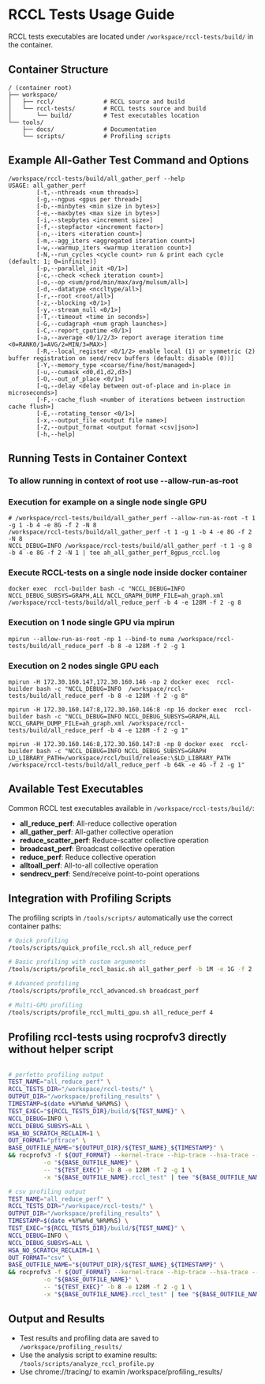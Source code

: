 # RCCL Tests Usage Guide

RCCL tests executables are located under `/workspace/rccl-tests/build/` in the container.

## Container Structure

```
/ (container root)
├── workspace/
│   ├── rccl/              # RCCL source and build
│   └── rccl-tests/        # RCCL tests source and build
│       └── build/         # Test executables location
└── tools/
    ├── docs/              # Documentation
    └── scripts/           # Profiling scripts
```

## Example All-Gather Test Command and Options

```shell
/workspace/rccl-tests/build/all_gather_perf --help
USAGE: all_gather_perf 
        [-t,--nthreads <num threads>] 
        [-g,--ngpus <gpus per thread>] 
        [-b,--minbytes <min size in bytes>] 
        [-e,--maxbytes <max size in bytes>] 
        [-i,--stepbytes <increment size>] 
        [-f,--stepfactor <increment factor>] 
        [-n,--iters <iteration count>] 
        [-m,--agg_iters <aggregated iteration count>] 
        [-w,--warmup_iters <warmup iteration count>] 
        [-N,--run_cycles <cycle count> run & print each cycle (default: 1; 0=infinite)] 
        [-p,--parallel_init <0/1>] 
        [-c,--check <check iteration count>] 
        [-o,--op <sum/prod/min/max/avg/mulsum/all>] 
        [-d,--datatype <nccltype/all>] 
        [-r,--root <root/all>] 
        [-z,--blocking <0/1>] 
        [-y,--stream_null <0/1>] 
        [-T,--timeout <time in seconds>] 
        [-G,--cudagraph <num graph launches>] 
        [-C,--report_cputime <0/1>] 
        [-a,--average <0/1/2/3> report average iteration time <0=RANK0/1=AVG/2=MIN/3=MAX>] 
        [-R,--local_register <0/1/2> enable local (1) or symmetric (2) buffer registration on send/recv buffers (default: disable (0))] 
        [-Y,--memory_type <coarse/fine/host/managed>] 
        [-u,--cumask <d0,d1,d2,d3>] 
        [-O,--out_of_place <0/1>] 
        [-q,--delay <delay between out-of-place and in-place in microseconds>] 
        [-F,--cache_flush <number of iterations between instruction cache flush>] 
        [-E,--rotating_tensor <0/1>] 
        [-x,--output_file <output file name>] 
        [-Z,--output_format <output format <csv|json>] 
        [-h,--help]
```

## Running Tests in Container Context

### To allow running in context of root use --allow-run-as-root

### Execution for example on a single node single GPU

```shell
# /workspace/rccl-tests/build/all_gather_perf --allow-run-as-root -t 1 -g 1 -b 4 -e 8G -f 2 -N 8
/workspace/rccl-tests/build/all_gather_perf -t 1 -g 1 -b 4 -e 8G -f 2 -N 8
NCCL_DEBUG=INFO /workspace/rccl-tests/build/all_gather_perf -t 1 -g 8 -b 4 -e 8G -f 2 -N 1 | tee ah_all_gather_perf_8gpus_rccl.log
```

### Execute RCCL-tests on a single node inside docker container
```shell
docker exec  rccl-builder bash -c "NCCL_DEBUG=INFO NCCL_DEBUG_SUBSYS=GRAPH,ALL NCCL_GRAPH_DUMP_FILE=ah_graph.xml /workspace/rccl-tests/build/all_reduce_perf -b 4 -e 128M -f 2 -g 8
```

### Execution on 1 node single GPU via mpirun

```shell
mpirun --allow-run-as-root -np 1 --bind-to numa /workspace/rccl-tests/build/all_reduce_perf -b 8 -e 128M -f 2 -g 1
```

### Execution on 2 nodes single GPU each

```shell
mpirun -H 172.30.160.147,172.30.160.146 -np 2 docker exec  rccl-builder bash -c "NCCL_DEBUG=INFO  /workspace/rccl-tests/build/all_reduce_perf -b 8 -e 128M -f 2 -g 8"

mpirun -H 172.30.160.147:8,172.30.160.146:8 -np 16 docker exec  rccl-builder bash -c "NCCL_DEBUG=INFO NCCL_DEBUG_SUBSYS=GRAPH,ALL NCCL_GRAPH_DUMP_FILE=ah_graph.xml /workspace/rccl-tests/build/all_reduce_perf -b 4 -e 128M -f 2 -g 1"

mpirun -H 172.30.160.146:8,172.30.160.147:8 -np 8 docker exec  rccl-builder bash -c "NCCL_DEBUG=INFO NCCL_DEBUG_SUBSYS=GRAPH LD_LIBRARY_PATH=/workspace/rccl/build/release:\$LD_LIBRARY_PATH /workspace/rccl-tests/build/all_reduce_perf -b 64k -e 4G -f 2 -g 1"
```

## Available Test Executables

Common RCCL test executables available in `/workspace/rccl-tests/build/`:

- **all_reduce_perf**: All-reduce collective operation
- **all_gather_perf**: All-gather collective operation  
- **reduce_scatter_perf**: Reduce-scatter collective operation
- **broadcast_perf**: Broadcast collective operation
- **reduce_perf**: Reduce collective operation
- **alltoall_perf**: All-to-all collective operation
- **sendrecv_perf**: Send/receive point-to-point operations

## Integration with Profiling Scripts

The profiling scripts in `/tools/scripts/` automatically use the correct container paths:

```bash
# Quick profiling
/tools/scripts/quick_profile_rccl.sh all_reduce_perf

# Basic profiling with custom arguments
/tools/scripts/profile_rccl_basic.sh all_gather_perf -b 1M -e 1G -f 2

# Advanced profiling
/tools/scripts/profile_rccl_advanced.sh broadcast_perf

# Multi-GPU profiling
/tools/scripts/profile_rccl_multi_gpu.sh all_reduce_perf 4
```

## Profiling rccl-tests using rocprofv3 directly without helper script

```bash

# perfetto profiling output
TEST_NAME="all_reduce_perf" \
RCCL_TESTS_DIR="/workspace/rccl-tests/" \
OUTPUT_DIR="/workspace/profiling_results" \
TIMESTAMP=$(date +%Y%m%d_%H%M%S) \
TEST_EXEC="${RCCL_TESTS_DIR}/build/${TEST_NAME}" \
NCCL_DEBUG=INFO \
NCCL_DEBUG_SUBSYS=ALL \
HSA_NO_SCRATCH_RECLAIM=1 \
OUT_FORMAT="pftrace" \
BASE_OUTFILE_NAME="${OUTPUT_DIR}/${TEST_NAME}_${TIMESTAMP}" \
&& rocprofv3 -f ${OUT_FORMAT} --kernel-trace --hip-trace --hsa-trace --stats --rccl-trace \
          -o "${BASE_OUTFILE_NAME}" \
          -- "${TEST_EXEC}" -b 8 -e 128M -f 2 -g 1 \
          -x "${BASE_OUTFILE_NAME}.rccl_test" | tee "${BASE_OUTFILE_NAME}.rccl_test.log"

# csv profiling output
TEST_NAME="all_reduce_perf" \
RCCL_TESTS_DIR="/workspace/rccl-tests/" \
OUTPUT_DIR="/workspace/profiling_results" \
TIMESTAMP=$(date +%Y%m%d_%H%M%S) \
TEST_EXEC="${RCCL_TESTS_DIR}/build/${TEST_NAME}" \
NCCL_DEBUG=INFO \
NCCL_DEBUG_SUBSYS=ALL \
HSA_NO_SCRATCH_RECLAIM=1 \
OUT_FORMAT="csv" \
BASE_OUTFILE_NAME="${OUTPUT_DIR}/${TEST_NAME}_${TIMESTAMP}" \
&& rocprofv3 -f ${OUT_FORMAT} --kernel-trace --hip-trace --hsa-trace --stats --rccl-trace \
          -o "${BASE_OUTFILE_NAME}" \
          -- "${TEST_EXEC}" -b 8 -e 128M -f 2 -g 1 \
          -x "${BASE_OUTFILE_NAME}.rccl_test" | tee "${BASE_OUTFILE_NAME}.rccl_test.log"

```

## Output and Results

- Test results and profiling data are saved to `/workspace/profiling_results/`
- Use the analysis script to examine results: `/tools/scripts/analyze_rccl_profile.py`
- Use chrome://tracing/ to examin /workspace/profiling_results/